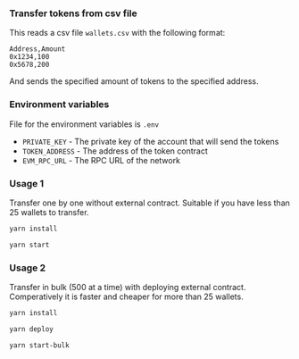 ### Transfer tokens from csv file

This reads a csv file `wallets.csv` with the following format:
```
Address,Amount
0x1234,100
0x5678,200
```

And sends the specified amount of tokens to the specified address.

### Environment variables

File for the environment variables is `.env`
- `PRIVATE_KEY` - The private key of the account that will send the tokens
- `TOKEN_ADDRESS` - The address of the token contract
- `EVM_RPC_URL` - The RPC URL of the network

### Usage 1
Transfer one by one without external contract. Suitable if you have less than 25 wallets to transfer.
```bash
yarn install

yarn start
```

### Usage 2
Transfer in bulk (500 at a time) with deploying external contract. Comperatively it is faster and cheaper for more than 25 wallets.
```bash
yarn install

yarn deploy

yarn start-bulk
```
